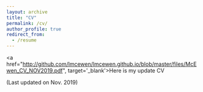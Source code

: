 ```yaml
---
layout: archive
title: "CV"
permalink: /cv/
author_profile: true
redirect_from:
  - /resume
---
```



<a href="http://github.com/lmcewen/lmcewen.github.io/blob/master/files/McEwen_CV_NOV2019.pdf", target='_blank'>Here is my update CV</a>

(Last updated on Nov. 2019)
  
